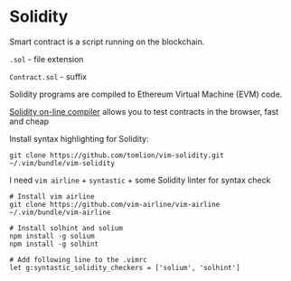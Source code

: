 # Solidity

Smart contract is a script running on the blockchain.

`.sol` - file extension

`Contract.sol` - suffix

Solidity programs are compiled to Ethereum Virtual Machine (EVM) code.

[Solidity on-line compiler][1] allows you to test contracts in the browser, fast
and cheap

Install syntax highlighting for Solidity:

```
git clone https://github.com/tomlion/vim-solidity.git ~/.vim/bundle/vim-solidity
```

I need `vim airline` + `syntastic` + some Solidity linter for syntax check

```
# Install vim airline
git clone https://github.com/vim-airline/vim-airline ~/.vim/bundle/vim-airline

# Install solhint and solium
npm install -g solium
npm install -g solhint

# Add following line to the .vimrc
let g:syntastic_solidity_checkers = ['solium', 'solhint']

```
[1]: https://ethereum.github.io/browser-solidity

